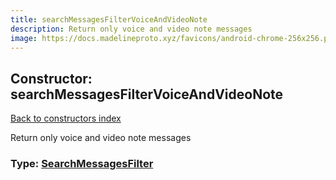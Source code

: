 ```yaml
---
title: searchMessagesFilterVoiceAndVideoNote
description: Return only voice and video note messages
image: https://docs.madelineproto.xyz/favicons/android-chrome-256x256.png
---
```

## Constructor: searchMessagesFilterVoiceAndVideoNote  
[Back to constructors index](index.md)



Return only voice and video note messages




### Type: [SearchMessagesFilter](../types/SearchMessagesFilter.md)


